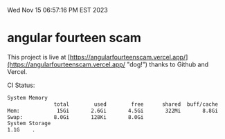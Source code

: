 Wed Nov 15 06:57:16 PM EST 2023

# angular fourteen scam


This project is live at [https://angularfourteenscam.vercel.app/](https://angularfourteenscam.vercel.app/ "dog!") thanks to Github and Vercel.

CI Status: 

```bash
System Memory
               total        used        free      shared  buff/cache   available
Mem:            15Gi       2.6Gi       4.5Gi       322Mi       8.8Gi        12Gi
Swap:          8.0Gi       128Ki       8.0Gi
System Storage
1.1G	.
